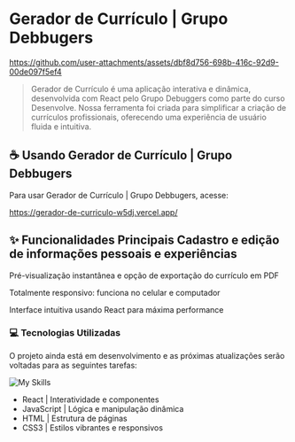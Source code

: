 # Gerador de Currículo | Grupo Debbugers


https://github.com/user-attachments/assets/dbf8d756-698b-416c-92d9-00de097f5ef4


> Gerador de Currículo é uma aplicação interativa e dinâmica, desenvolvida com React pelo Grupo Debuggers como parte do curso Desenvolve. Nossa ferramenta foi criada para simplificar a criação de currículos profissionais, oferecendo uma experiência de usuário fluida e intuitiva.

## ☕ Usando Gerador de Currículo | Grupo Debbugers

Para usar Gerador de Currículo | Grupo Debbugers, acesse:

https://gerador-de-curriculo-w5dj.vercel.app/

## ✨  Funcionalidades Principais Cadastro e edição de informações pessoais e experiências

Pré-visualização instantânea e opção de exportação do currículo em PDF

Totalmente responsivo: funciona no celular e computador

Interface intuitiva usando React para máxima performance

### 💻 Tecnologias Utilizadas

O projeto ainda está em desenvolvimento e as próximas atualizações serão voltadas para as seguintes tarefas:

![My Skills](https://skillicons.dev/icons?i=react,javascript,html,css)
- React | Interatividade e componentes
- JavaScript | Lógica e manipulação dinâmica
- HTML | Estrutura de páginas
- CSS3 | Estilos vibrantes e responsivos



